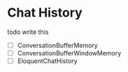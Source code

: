 # Chat History

todo write this

-   [ ] ConversationBufferMemory
-   [ ] ConversationBufferWindowMemory
-   [ ] EloquentChatHistory
